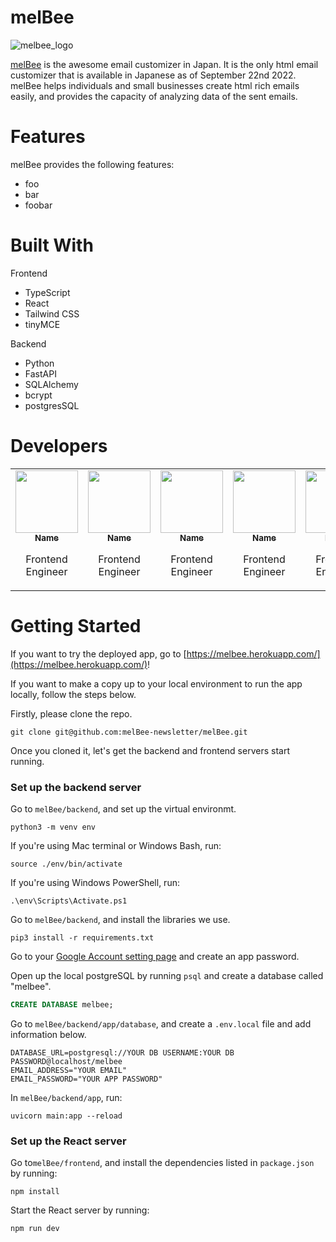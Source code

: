 # melBee
![melbee_logo](https://user-images.githubusercontent.com/90857923/191744973-d03244db-8c93-4206-9266-5fde117a5f62.png)

[melBee](https://melbee.herokuapp.com/) is the awesome email customizer in Japan. It is the only html email customizer that is available in Japanese as of September 22nd 2022. melBee helps individuals and small businesses create html rich emails easily, and provides the capacity of analyzing data of the sent emails.

# Features

melBee provides the following features:
- foo
- bar
- foobar

# Built With

Frontend
- TypeScript
- React
- Tailwind CSS
- tinyMCE

Backend
- Python
- FastAPI
- SQLAlchemy
- bcrypt
- postgresSQL

# Developers

<table>
  <tr>
    <td align="center"><a href="https://amplication.com/"><img src="To be added" width="100px;" alt=""/><br /><sub><b>Name</b></sub></a><br /><p>Frontend Engineer</p></td>
    <td align="center"><a href="https://amplication.com/"><img src="To be added" width="100px;" alt=""/><br /><sub><b>Name</b></sub></a><br /><p>Frontend Engineer</p></td>
    <td align="center"><a href="https://amplication.com/"><img src="To be added" width="100px;" alt=""/><br /><sub><b>Name</b></sub></a><br /><p>Frontend Engineer</p></td>
    <td align="center"><a href="https://amplication.com/"><img src="To be added" width="100px;" alt=""/><br /><sub><b>Name</b></sub></a><br /><p>Frontend Engineer</p></td>
    <td align="center"><a href="https://amplication.com/"><img src="To be added" width="100px;" alt=""/><br /><sub><b>Name</b></sub></a><br /><p>Frontend Engineer</p></td>
   </tr>
</table>

# Getting Started
If you want to try the deployed app, go to [https://melbee.herokuapp.com/](https://melbee.herokuapp.com/)!

If you want to make a copy up to your local environment to run the app locally, follow the steps below.

Firstly, please clone the repo.


```shell
git clone git@github.com:melBee-newsletter/melBee.git
```

Once you cloned it, let's get the backend and frontend servers start running.

### Set up the backend server

Go to `melBee/backend`, and set up the virtual environmt.

```shell
python3 -m venv env
```

If you're using Mac terminal or Windows Bash, run:

```shell
source ./env/bin/activate
```

If you're using Windows PowerShell, run:

```shell
.\env\Scripts\Activate.ps1
```

Go to `melBee/backend`, and install the libraries we use.

```shell
pip3 install -r requirements.txt
```

Go to your [Google Account setting page](https://myaccount.google.com/) and create an app password.

Open up the local postgreSQL by running `psql` and create a database called "melbee".

```sql
CREATE DATABASE melbee;
```

Go to `melBee/backend/app/database`, and create a `.env.local` file and add information below.

```
DATABASE_URL=postgresql://YOUR DB USERNAME:YOUR DB PASSWORD@localhost/melbee
EMAIL_ADDRESS="YOUR EMAIL"
EMAIL_PASSWORD="YOUR APP PASSWORD"
```


In `melBee/backend/app`, run:

```shell
uvicorn main:app --reload
```

### Set up the React server

Go to`melBee/frontend`, and install the dependencies listed in `package.json` by running:

```shell
npm install 
```

Start the React server by running:

```shell
npm run dev
```
